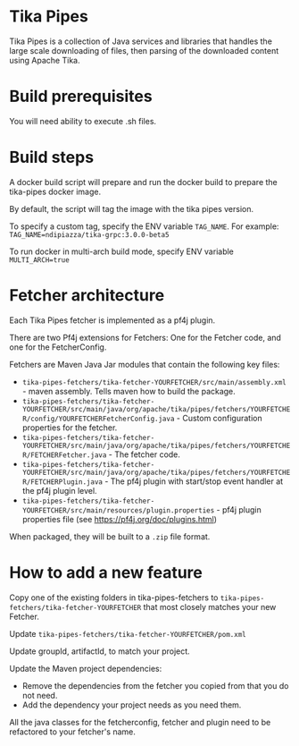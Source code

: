 # Tika Pipes

Tika Pipes is a collection of Java services and libraries that handles the large scale downloading of files, 
then parsing of the downloaded content using Apache Tika.

# Build prerequisites

You will need ability to execute .sh files.

# Build steps

A docker build script will prepare and run the docker build to prepare the tika-pipes docker image.

By default, the script will tag the image with the tika pipes version.

To specify a custom tag, specify the ENV variable `TAG_NAME`. For example: `TAG_NAME=ndipiazza/tika-grpc:3.0.0-beta5`

To run docker in multi-arch build mode, specify ENV variable `MULTI_ARCH=true`

# Fetcher architecture

Each Tika Pipes fetcher is implemented as a pf4j plugin.

There are two Pf4j extensions for Fetchers: One for the Fetcher code, and one for the FetcherConfig.

Fetchers are Maven Java Jar modules that contain the following key files:

* `tika-pipes-fetchers/tika-fetcher-YOURFETCHER/src/main/assembly.xml` - maven assembly. Tells maven how to build the package.
* `tika-pipes-fetchers/tika-fetcher-YOURFETCHER/src/main/java/org/apache/tika/pipes/fetchers/YOURFETCHER/config/YOURFETCHERFetcherConfig.java` - Custom configuration properties for the fetcher.
* `tika-pipes-fetchers/tika-fetcher-YOURFETCHER/src/main/java/org/apache/tika/pipes/fetchers/YOURFETCHER/FETCHERFetcher.java` - The fetcher code.
* `tika-pipes-fetchers/tika-fetcher-YOURFETCHER/src/main/java/org/apache/tika/pipes/fetchers/YOURFETCHER/FETCHERPlugin.java` - The pf4j plugin with start/stop event handler at the pf4j plugin level.
* `tika-pipes-fetchers/tika-fetcher-YOURFETCHER/src/main/resources/plugin.properties` - pf4j plugin properties file (see https://pf4j.org/doc/plugins.html)

When packaged, they will be built to a `.zip` file format.

# How to add a new feature

Copy one of the existing folders in tika-pipes-fetchers to `tika-pipes-fetchers/tika-fetcher-YOURFETCHER` that most closely matches your new Fetcher.

Update `tika-pipes-fetchers/tika-fetcher-YOURFETCHER/pom.xml`

Update groupId, artifactId, to match your project.

Update the Maven project dependencies:

* Remove the dependencies from the fetcher you copied from that you do not need. 
* Add the dependency your project needs as you need them.

All the java classes for the fetcherconfig, fetcher and plugin need to be refactored to your fetcher's name.



